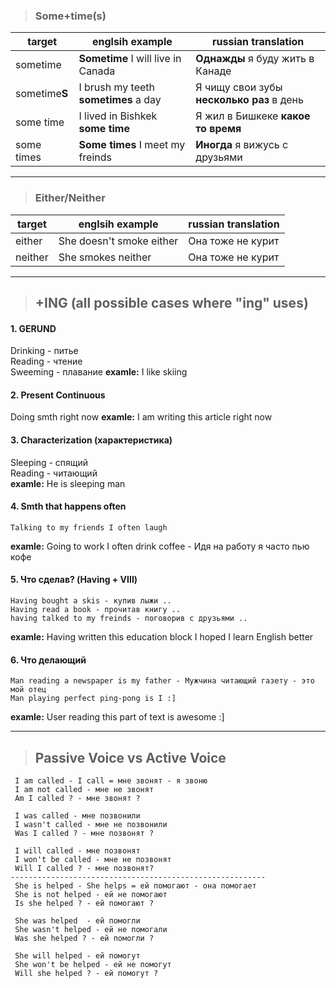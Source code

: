 
> ### Some+time(s)

|target|englsih example|russian translation|
| ---------------- | ---------------- |---------------- |
|sometime|**Sometime** I will live in Canada|**Однажды** я буду жить в Канаде|
|sometime**S** | I brush my teeth **sometimes** a day | Я чищу свои зубы **несколько раз** в день|
|some time | I lived in Bishkek **some time** | Я жил в Бишкеке **какое то время**|
|some times| **Some times** I meet my freinds | **Иногда** я вижусь с друзьями|

----

> ### Either/Neither

|target|englsih example|russian translation|
| ---------------- | ---------------- |---------------- |
|either|She doesn't smoke either| Она тоже не курит|
|neither|She smokes neither|Она тоже не курит|
----

> ## +ING (all possible cases where "ing" uses)

#### 1. GERUND
Drinking - питье <br/>
Reading - чтение <br/>
Sweeming - плавание
**examle:** I like skiing
#### 2. Present Continuous  
Doing smth right now
**examle:** I am writing this article right now
#### 3. Characterization (характеристика)
Sleeping - спящий <br/>
Reading - читающий <br/>
**examle:** He is sleeping man
#### 4. Smth that happens often
```
Talking to my friends I often laugh  
```
**examle:**  Going to work I often drink coffee - Идя на работу я часто пью
кофе

#### 5. Что сделав? (Having + VIII)
```
Having bought a skis - купив лыжи ..
Having read a book - прочитав книгу ..
having talked to my freinds - поговорив с друзьями ..
```
**examle:** Having written this education block I hoped I learn English better

#### 6. Что делающий
```
Man reading a newspaper is my father - Мужчина читающий газету - это мой отец
Man playing perfect ping-pong is I :]
```
**examle:** User reading this part of text is awesome :]

----

> ## Passive Voice vs Active Voice

```
 I am called - I call = мне звонят - я звоню
 I am not called - мне не звонят
 Am I called ? - мне звонят ?

 I was called - мне позвонили
 I wasn't called - мне не позвонили
 Was I called ? - мне позвонят ?

 I will called - мне позвонят
 I won't be called - мне не позвонят
 Will I called ? - мне позвонят?
---------------------------------------------------------
 She is helped - She helps = ей помогают - она помогает
 She is not helped - ей не помогают
 Is she helped ? - ей помогают ?

 She was helped  - ей помогли
 She wasn't helped - ей не помогали
 Was she helped ? - ей помогли ?

 She will helped - ей помогут
 She won't be helped - ей не помогут
 Will she helped ? - ей помогут ?

```
